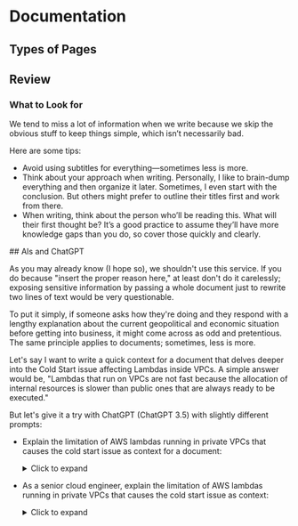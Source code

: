 # Documentation

## Types of Pages

## Review

### What to Look for

We tend to miss a lot of information when we write because we skip the obvious stuff to keep things simple, which isn’t necessarily bad.

Here are some tips:

- Avoid using subtitles for everything—sometimes less is more.
- Think about your approach when writing. Personally, I like to brain-dump everything and then organize it later. Sometimes, I even start with the conclusion. But others might prefer to outline their titles first and work from there.
- When writing, think about the person who’ll be reading this. What will their first thought be? It’s a good practice to assume they’ll have more knowledge gaps than you do, so cover those quickly and clearly.


## AIs and ChatGPT

As you may already know (I hope so), we shouldn't use this service. If you do because "insert the proper reason here," at least don't do it carelessly; exposing sensitive information by passing a whole document just to rewrite two lines of text would be very questionable.

To put it simply, if someone asks how they're doing and they respond with a lengthy explanation about the current geopolitical and economic situation before getting into business, it might come across as odd and pretentious. The same principle applies to documents; sometimes, less is more.


Let's say I want to write a quick context for a document that delves deeper into the Cold Start issue affecting Lambdas inside VPCs. A simple answer would be, "Lambdas that run on VPCs are not fast because the allocation of internal resources is slower than public ones that are always ready to be executed."

But let's give it a try with ChatGPT (ChatGPT 3.5) with slightly different prompts:

- Explain the limitation of AWS lambdas running in private VPCs that causes the cold start issue as context for a document:
  <details>
    <summary>Click to expand</summary>
      Title: Understanding the Limitations of AWS Lambdas Running in Private VPCs: Cold Start Issue

  Introduction: AWS Lambda has become a popular choice for building serverless applications due to its scalability, cost-effectiveness, and ease of use. However, when Lambda functions are configured to run within a Virtual Private Cloud (VPC), they can experience a significant limitation known as the cold start issue. This document aims to provide a comprehensive understanding of this limitation and its implications for AWS Lambda functions deployed in private VPC environments.

  Limitation: Cold Start Issue The cold start issue refers to the delay experienced when a Lambda function is invoked for the first time or after a period of inactivity. This delay occurs because AWS needs to provision resources for the function to execute, including networking resources within the VPC. In a private VPC environment, the provisioning process can be more complex and time-consuming compared to functions running outside the VPC.

  Factors Contributing to Cold Start Issue:

  Networking Configuration: Running Lambda functions within a VPC requires additional networking configuration, such as subnet routing, security groups, and network ACLs. These configurations add overhead to the provisioning process, resulting in longer cold start times.

  Resource Allocation: The availability of resources within the VPC, such as IP addresses, subnet capacity, and routing tables, can impact the speed at which Lambda functions are provisioned. Limited resources or contention for resources can lead to delays in cold starts.

  Security Checks: Security measures implemented within the VPC, such as network isolation and access controls, contribute to the cold start delay. AWS performs security checks during function invocation, which can take longer in a private VPC environment with stricter security configurations.

  Implications:

  Reduced Performance: The cold start delay can negatively impact the performance of serverless applications, especially those with strict latency requirements or fluctuating workloads. Users may experience increased response times and variability in execution times during periods of high demand.

  Increased Costs: Longer cold start times can result in higher costs for serverless applications, as users may need to provision more resources to handle peak loads and mitigate the impact of cold starts. Additionally, the increased provisioning time contributes to higher operational costs associated with AWS Lambda usage.

  Mitigation Strategies:

  Warm-up Techniques: Implementing warm-up techniques, such as scheduled invocations or using AWS Lambda Provisioned Concurrency, can help mitigate the cold start issue by keeping functions warm and ready to handle incoming requests.

  Optimized VPC Configuration: Optimizing VPC configuration settings, such as subnet size, routing tables, and security group rules, can reduce the overhead associated with cold starts. By streamlining networking configurations, users can minimize provisioning delays and improve overall performance.

  Performance Monitoring: Monitoring cold start times and overall function performance is essential for identifying performance bottlenecks and optimizing resource allocation. Leveraging AWS CloudWatch metrics and logs can provide valuable insights into function behavior and help fine-tune performance.

  Conclusion: The cold start issue is a significant limitation of AWS Lambda functions running in private VPCs, impacting performance, scalability, and cost-effectiveness. By understanding the factors contributing to this limitation and implementing appropriate mitigation strategies, users can optimize their serverless applications for improved reliability and efficiency in private VPC environments.
  </details>

- As a senior cloud engineer, explain the limitation of AWS lambdas running in private VPCs that causes the cold start issue as context:
  <details>
    <summary>Click to expand</summary>
    As a Senior Cloud Engineer, I can provide insight into the limitation of AWS Lambda functions running within private VPCs that leads to the cold start issue:

  When AWS Lambda functions are configured to run within a Virtual Private Cloud (VPC), they gain access to resources and services within that VPC, providing enhanced security and enabling interaction with private resources. However, this configuration introduces a significant limitation known as the cold start issue.

  The cold start issue occurs due to several factors inherent in the setup and initialization process of Lambda functions within a private VPC:

  Networking Configuration Complexity:

  Running Lambda functions within a VPC requires additional networking configurations, such as subnet associations, security group assignments, and routing table entries.
  Each Lambda function invocation within the VPC necessitates the setup and configuration of networking components, including network interfaces and routing rules.
  The complexity of these networking configurations can contribute to longer cold start times, as AWS must ensure proper connectivity and isolation within the VPC environment before the function can execute.
  Resource Provisioning Overhead:

  Provisioning resources for Lambda function execution within a private VPC involves coordination with the VPC's networking infrastructure.
  AWS must allocate compute capacity, networking resources, and potentially additional IP addresses from the VPC's pool to accommodate the function's execution requirements.
  This provisioning process incurs overhead, particularly during cold starts, as AWS needs to allocate and configure resources within the VPC before the function can begin execution.
  Security Checks and Compliance:

  Security is paramount in VPC environments, and Lambda functions running within a VPC are subject to additional security checks and compliance requirements.
  AWS performs security checks to ensure that the Lambda function has the necessary permissions and access to resources within the VPC while maintaining isolation from other VPCs and external networks.
  These security checks add to the initialization time of Lambda functions, especially during cold starts, as AWS verifies IAM roles, applies security group rules, and enforces network access controls before allowing the function to execute.
  Implications:

  The cold start issue can result in delays in the execution of Lambda functions, impacting application responsiveness and user experience, particularly during periods of low or intermittent traffic.
  Applications with stringent latency requirements or unpredictable workload patterns may experience performance degradation and variability in response times due to cold starts.
  Mitigation strategies such as keeping Lambda functions warm through scheduled invocations or using Provisioned Concurrency can help alleviate the cold start issue but may incur additional costs and operational complexity.
  In summary, the limitation of AWS Lambda functions running in private VPCs that causes the cold start issue stems from the inherent complexity of networking configuration, resource provisioning overhead, and security checks associated with VPC environments. As a Senior Cloud Engineer, understanding these factors is essential for optimizing the performance, scalability, and reliability of serverless applications deployed within private VPC environments.
  </details>
